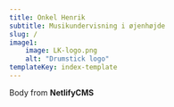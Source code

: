 ```yaml
---
title: Onkel Henrik
subtitle: Musikundervisning i øjenhøjde
slug: /
image1: 
    image: LK-logo.png
    alt: "Drumstick logo" 
templateKey: index-template
---
```

Body from **NetlifyCMS**